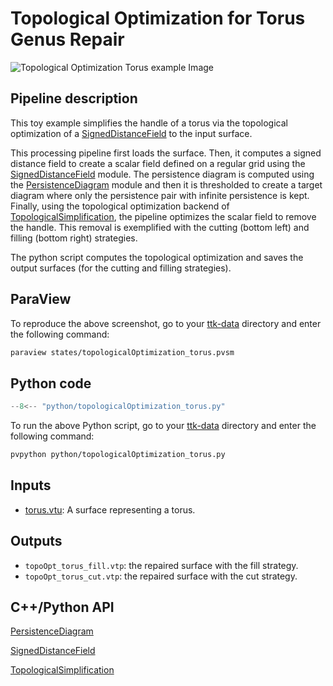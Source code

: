 # Topological Optimization for Torus Genus Repair

![Topological Optimization Torus example Image](https://topology-tool-kit.github.io/img/gallery/topologicalOptimizationTorus.jpg)

## Pipeline description
This toy example simplifies the handle of a torus via the topological optimization of a [SignedDistanceField](https://topology-tool-kit.github.io/doc/html/classttkSignedDistanceField.html) to the input surface.

This processing pipeline first loads the surface.
Then, it computes a signed distance field to create a scalar field defined on a regular grid using the [SignedDistanceField](https://topology-tool-kit.github.io/doc/html/classttkSignedDistanceField.html) module.
The persistence diagram is computed using the [PersistenceDiagram](https://topology-tool-kit.github.io/doc/html/classttkPersistenceDiagram.html) module and then it is thresholded to create a target diagram where only the persistence pair with infinite persistence is kept.
Finally, using the topological optimization backend of [TopologicalSimplification](https://topology-tool-kit.github.io/doc/html/classttkTopologicalSimplification.html), the pipeline optimizes the scalar field to remove the handle. This removal is exemplified with the cutting (bottom left) and filling (bottom right) strategies.

The python script computes the topological optimization and saves the output surfaces (for the cutting and filling strategies).

## ParaView
To reproduce the above screenshot, go to your [ttk-data](https://github.com/topology-tool-kit/ttk-data) directory and enter the following command:
``` bash
paraview states/topologicalOptimization_torus.pvsm
```

## Python code

``` python  linenums="1"
--8<-- "python/topologicalOptimization_torus.py"
```

To run the above Python script, go to your [ttk-data](https://github.com/topology-tool-kit/ttk-data) directory and enter the following command:
``` bash
pvpython python/topologicalOptimization_torus.py
```

## Inputs
- [torus.vtu](https://github.com/topology-tool-kit/ttk-data/raw/dev/torus.vtu): A surface representing a torus.

## Outputs
-  `topoOpt_torus_fill.vtp`: the repaired surface with the fill strategy.
-  `topoOpt_torus_cut.vtp`: the repaired surface with the cut strategy.

## C++/Python API

[PersistenceDiagram](https://topology-tool-kit.github.io/doc/html/classttkPersistenceDiagram.html)

[SignedDistanceField](https://topology-tool-kit.github.io/doc/html/classttkSignedDistanceField.html)

[TopologicalSimplification](https://topology-tool-kit.github.io/doc/html/classttkTopologicalSimplification.html)

